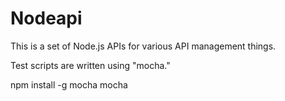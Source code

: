 # Nodeapi

This is a set of Node.js APIs for various API management things.

Test scripts are written using "mocha."

npm install -g mocha
mocha
